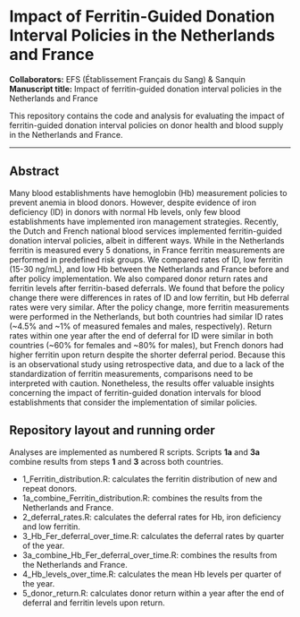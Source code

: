 # Impact of Ferritin-Guided Donation Interval Policies in the Netherlands and France

**Collaborators:** EFS (Établissement Français du Sang) & Sanquin  
**Manuscript title:** Impact of ferritin-guided donation interval policies in the Netherlands and France

This repository contains the code and analysis for evaluating the impact of ferritin-guided donation interval policies on donor health and blood supply in the Netherlands and France.  


---

## Abstract

Many blood establishments have hemoglobin (Hb) measurement policies to prevent anemia in blood donors. However, despite evidence of iron deficiency (ID) in donors with normal Hb levels, only few blood establishments have implemented iron management strategies. Recently, the Dutch and French national blood services implemented ferritin-guided donation interval policies, albeit in different ways. While in the Netherlands ferritin is measured every 5 donations, in France ferritin measurements are performed in predefined risk groups. We compared rates of ID, low ferritin (15-30 ng/mL), and low Hb between the Netherlands and France before and after policy implementation. We also compared donor return rates and ferritin levels after ferritin-based deferrals. We found that before the policy change there were differences in rates of ID and low ferritin, but Hb deferral rates were very similar. After the policy change, more ferritin measurements were performed in the Netherlands, but both countries had similar ID rates (~4.5% and ~1% of measured females and males, respectively). Return rates within one year after the end of deferral for ID were similar in both countries (~60% for females and ~80% for males), but French donors had higher ferritin upon return despite the shorter deferral period. Because this is an observational study using retrospective data, and due to a lack of the standardization of ferritin measurements, comparisons need to be interpreted with caution. Nonetheless, the results offer valuable insights concerning the impact of ferritin-guided donation intervals for blood establishments that consider the implementation of similar policies.

## Repository layout and running order
Analyses are implemented as numbered R scripts. Scripts **1a** and **3a** combine results from steps **1** and **3** across both countries.

- 1_Ferritin_distribution.R: calculates the ferritin distribution of new and repeat donors. 
- 1a_combine_Ferritin_distribution.R: combines the results from the Netherlands and France.
- 2_deferral_rates.R: calculates the deferral rates for Hb, iron deficiency and low ferritin.
- 3_Hb_Fer_deferral_over_time.R: calculates the deferral rates by quarter of the year.
- 3a_combine_Hb_Fer_deferral_over_time.R: combines the results from the Netherlands and France.
- 4_Hb_levels_over_time.R: calculates the mean Hb levels per quarter of the year.
- 5_donor_return.R: calculates donor return within a year after the end of deferral and ferritin levels upon return.

